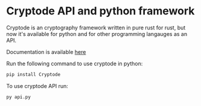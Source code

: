 # Cryptode API and python framework

Cryptode is an cryptography framework written in pure rust for rust, but now it's available for python and for other programming langauges as an API. 

Documentation is available [here](https://enginestein.github.io/Cryptode/)

Run the following command to use cryptode in python:

```bash
pip install Cryptode
```

To use cryptode API run:

```bash
py api.py
```
